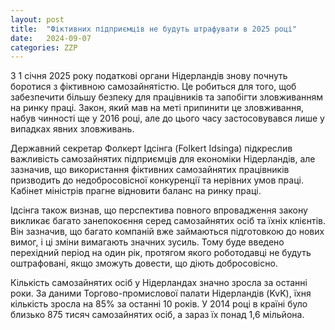 ```yaml
---
layout: post
title:  "Фіктивних підприємців не будуть штрафувати в 2025 році"
date:   2024-09-07
categories: ZZP
---
```

З 1 січня 2025 року податкові органи Нідерландів знову почнуть боротися з фіктивною самозайнятістю. Це робиться для того, щоб забезпечити більшу безпеку для працівників та запобігти зловживанням на ринку праці. Закон, який мав на меті припинити це зловживання, набув чинності ще у 2016 році, але до цього часу застосовувався лише у випадках явних зловживань.

Державний секретар Фолкерт Ідсінга (Folkert Idsinga) підкреслив важливість самозайнятих підприємців для економіки Нідерландів, але зазначив, що використання фіктивних самозайнятих працівників призводить до недобросовісної конкуренції та нерівних умов праці. Кабінет міністрів прагне відновити баланс на ринку праці.

Ідсінга також визнав, що перспектива повного впровадження закону викликає багато занепокоєння серед самозайнятих осіб та їхніх клієнтів. Він зазначив, що багато компаній вже займаються підготовкою до нових вимог, і ці зміни вимагають значних зусиль. Тому буде введено перехідний період на один рік, протягом якого роботодавці не будуть оштрафовані, якщо зможуть довести, що діють добросовісно.

Кількість самозайнятих осіб у Нідерландах значно зросла за останні роки. За даними Торгово-промислової палати Нідерландів (KvK), їхня кількість зросла на 85% за останні 10 років. У 2014 році в країні було близько 875 тисяч самозайнятих осіб, а зараз їх понад 1,6 мільйона.